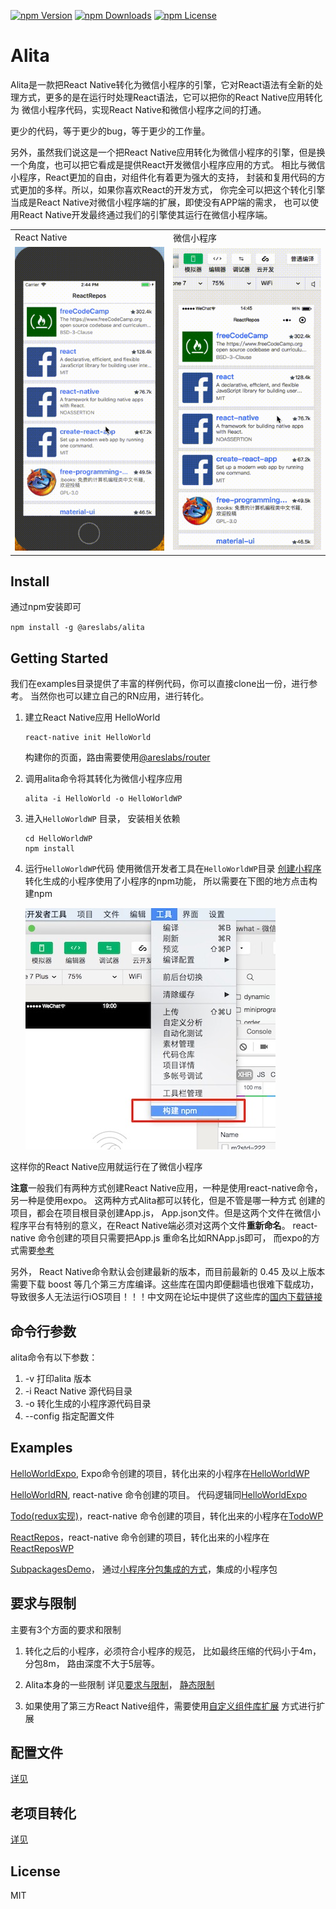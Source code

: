 [![npm Version](https://img.shields.io/npm/v/@areslabs/alita.svg)](https://www.npmjs.com/package/@areslabs/alita)
[![npm Downloads](https://img.shields.io/npm/dt/@areslabs/alita.svg)](https://www.npmjs.com/package/@areslabs/alita)
[![npm License](https://img.shields.io/npm/l/@areslabs/alita.svg)](https://www.npmjs.com/package/@areslabs/alita)

# Alita
Alita是一款把React Native转化为微信小程序的引擎，它对React语法有全新的处理方式，更多的是在运行时处理React语法，它可以把你的React Native应用转化为
微信小程序代码，实现React Native和微信小程序之间的打通。  

更少的代码，等于更少的bug，等于更少的工作量。

另外，虽然我们说这是一个把React Native应用转化为微信小程序的引擎，但是换一个角度，也可以把它看成是提供React开发微信小程序应用的方式。 相比与微信小程序，React更加的自由，对组件化有着更为强大的支持， 封装和复用代码的方式更加的多样。所以，如果你喜欢React的开发方式， 你完全可以把这个转化引擎当成是React Native对微信小程序端的扩展，即使没有APP端的需求， 也可以使用React Native开发最终通过我们的引擎使其运行在微信小程序端。
 
<table>
   <tr>
   	    <td>React Native</td>
   	    <td>微信小程序</td>
   </tr>
	<tr>
		<td><img src="./docs/static/rnalita.gif"/></td>
		<td><img src="./docs/static/wxalita.gif"/></td>
	</tr>
</table>


## Install
通过npm安装即可

`npm install -g @areslabs/alita`

## Getting Started
我们在examples目录提供了丰富的样例代码，你可以直接clone出一份，进行参考。 当然你也可以建立自己的RN应用，进行转化。

1. 建立React Native应用 HelloWorld
    ```
    react-native init HelloWorld
    ``` 
    构建你的页面，路由需要使用[@areslabs/router](./docs/路由.md)
 
2. 调用alita命令将其转化为微信小程序应用
    ```
    alita -i HelloWorld -o HelloWorldWP
    ```

3. 进入`HelloWorldWP` 目录， 安装相关依赖
    ```
    cd HelloWorldWP
    npm install
    ```

4. 运行`HelloWorldWP`代码
   使用微信开发者工具在`HelloWorldWP`目录 [创建小程序](https://developers.weixin.qq.com/miniprogram/dev/quickstart/basic/getstart.html#%E8%B5%B7%E6%AD%A5)
   转化生成的小程序使用了小程序的npm功能， 所以需要在下图的地方点击构建npm
   
   ![buildnpm](./static/buildnpm.jpg)

这样你的React Native应用就运行在了微信小程序


**注意**一般我们有两种方式创建React Native应用，一种是使用react-native命令， 另一种是使用expo。 这两种方式Alita都可以转化，但是不管是哪一种方式
创建的项目，都会在项目根目录创建App.js， App.json文件。但是这两个文件在微信小程序平台有特别的意义，在React Native端必须对这两个文件**重新命名**。 
react-native 命令创建的项目只需要把App.js 重命名比如RNApp.js即可， 而expo的方式需要[参考](https://docs.expo.io/versions/latest/sdk/register-root-component/#what-if-i-want-to-name-my)

另外， React Native命令默认会创建最新的版本，而目前最新的 0.45 及以上版本需要下载 boost 等几个第三方库编译。这些库在国内即便翻墙也很难下载成功，导致很多人无法运行iOS项目！！！中文网在论坛中提供了这些库的[国内下载链接](http://bbs.reactnative.cn/topic/4301/ios-rn-0-45%E4%BB%A5%E4%B8%8A%E7%89%88%E6%9C%AC%E6%89%80%E9%9C%80%E7%9A%84%E7%AC%AC%E4%B8%89%E6%96%B9%E7%BC%96%E8%AF%91%E5%BA%93-boost%E7%AD%89)

## 命令行参数
alita命令有以下参数：

1. -v  打印alita 版本
2. -i  React Native 源代码目录
3. -o  转化生成的小程序源代码目录
4. --config 指定配置文件

## Examples
[HelloWorldExpo](./examples/HelloWorldExpo), Expo命令创建的项目，转化出来的小程序在[HelloWorldWP](./examples/HelloWorldExpoWP)

[HelloWorldRN](./examples/HelloWorldRN), react-native 命令创建的项目。 代码逻辑同[HelloWorldExpo](./examples/HelloWorldRNWP)

[Todo(redux实现)](./examples/Todo)，react-native 命令创建的项目，转化出来的小程序在[TodoWP](./examples/TodoWP)

[ReactRepos](./examples/ReactRepos)，react-native 命令创建的项目，转化出来的小程序在[ReactReposWP](./examples/ReactReposWP)

[SubpackagesDemo](./examples/SubpackagesDemo)， 通过[小程序分包集成的方式](./docs/小程序分包集成.md)，集成的小程序包


## 要求与限制
主要有3个方面的要求和限制

1. 转化之后的小程序，必须符合小程序的规范， 比如最终压缩的代码小于4m，分包8m， 路由深度不大于5层等。

2. Alita本身的一些限制 详见[要求与限制](./docs/要求与限制.md)， [静态限制](./docs/静态限制.md)

3. 如果使用了第三方React Native组件，需要使用[自定义组件库扩展](./docs/自定义组件库扩展.md) 方式进行扩展


## 配置文件
[详见](./docs/配置文件.md)

## 老项目转化
[详见](./docs/老项目转化.md)

## License
MIT
